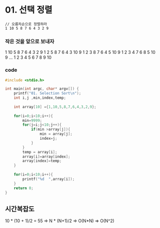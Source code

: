 # 01. 선택 정렬


```
// 오름차순으로 정렬하라
1 10 5 8 7 6 4 3 2 9
```

### 작은 것을 앞으로 보내자
1 10 5 8 7 6 4 3 2 9
1 2 5 8 7 6 4 3 10 9
1 2 3 8 7 6 4 5 10 9
1 2 3 4 7 6 8 5 10 9
...
1 2 3 4 5 6 7 8 9 10
    
### code
```c
#include <stdio.h>

int main(int argc, char* argv[]) {
	printf("01. Selection Sort\n");
	int i,j ,min,index,temp;
	
	int array[10] ={1,10,5,8,7,6,4,3,2,9};
	
	for(i=0;i<10;i++){
		min=9999;
		for(j=i;j<10;j++){
			if(min >array[j]){
				min = array[j];
				index=j;
			}
		}
		temp = array[i];
		array[i]=array[index];
		array[index]=temp;
	}
	
	for(i=0;i<10;i++){
		printf("%d  ",array[i]);
	}
	return 0;
}
```


## 시간복잡도
10 * (10 + 1)/2 = 55
=> N * (N+1)/2
=> O(N*N)
=> O(N^2)